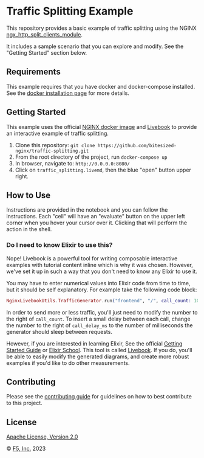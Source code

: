 # Traffic Splitting Example
This repository provides a basic example of traffic splitting using the NGINX [ngx_http_split_clients_module](https://nginx.org/en/docs/http/ngx_http_split_clients_module.html).

It includes a sample scenario that you can explore and modify.  See the "Getting Started" section below.

## Requirements
This example requires that you have docker and docker-compose installed. See the [docker installation page](https://docs.docker.com/get-docker/) for more details.

## Getting Started
This example uses the official [NGINX docker image](https://hub.docker.com/_/nginx) and [Livebook](https://livebook.dev/) to provide an interactive example of traffic splitting.

1. Clone this repository: `git clone https://github.com/bitesized-nginx/traffic-splitting.git`
1. From the root directory of the project, run `docker-compose up`
1. In browser, navigate to: `http://0.0.0.0:8080/`
1. Click on `traffic_splitting.livemd`, then the blue "open" button
   upper right.

## How to Use

Instructions are provided in the notebook and you can follow the instructions.  Each "cell" will have an "evaluate" button on the upper left corner when you hover your cursor over it.  Clicking that will perform the action in the shell.

### Do I need to know Elixir to use this?
Nope! Livebook is a powerful tool for writing composable interactive examples with tutorial content inline which is why it was chosen. However, we've set it up in such a way that you don't need to know any Elixir to use it.

You may have to enter numerical values into Elixir code from time to time, but it should be self explanatory.  For example take the following code block:

```elixir
NginxLivebookUtils.TrafficGenerator.run("frontend", "/", call_count: 100, call_delay_ms: 500)
```
In order to send more or less traffic, you'll just need to modify the number to the right of `call_count`.  To insert a small delay between each call, change the number to the right of `call_delay_ms` to the number of milliseconds the generator should sleep between requests.

However, if you are interested in learning Elixir, See the official [Getting Started Guide](https://elixir-lang.org/getting-started/introduction.html) or [Elixir School](https://elixirschool.com). This tool is called [Livebook](https://livebook.dev/).  If you do, you'll be able to easily modify the generated diagrams, and create more robust examples if you'd like to do other measurements.

## Contributing

Please see the [contributing guide](https://github.com/bitesized-nginx/traffic-splitting/blob/main/CONTRIBUTING.md) for guidelines on how to best contribute to this project.

## License

[Apache License, Version 2.0](https://github.com/bitesized-nginx/traffic-splitting/blob/main/LICENSE)

&copy; [F5, Inc.](https://www.f5.com/) 2023
